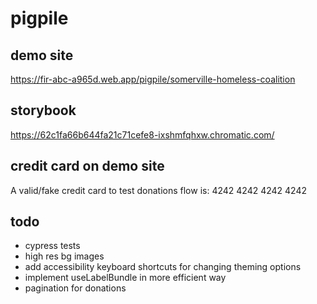 # pigpile

## demo site

https://fir-abc-a965d.web.app/pigpile/somerville-homeless-coalition

## storybook

https://62c1fa66b644fa21c71cefe8-ixshmfqhxw.chromatic.com/

## credit card on demo site

A valid/fake credit card to test donations flow is: 4242 4242 4242 4242

## todo

- cypress tests
- high res bg images
- add accessibility keyboard shortcuts for changing theming options
- implement useLabelBundle in more efficient way
- pagination for donations
